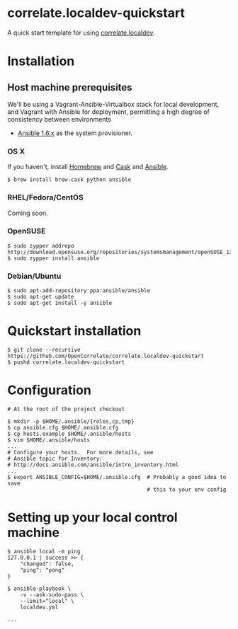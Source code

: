 # correlate.localdev-quickstart

A quick start template for using [correlate.localdev](https://github.com/OpenCorrelate/correlate.localdev).


# Installation

## Host machine prerequisites

We'll be using a Vagrant-Ansible-Virtualbox stack for local development, and Vagrant with Ansible for deployment, permitting a high degree of consistency between environments

* [Ansible 1.6.x](https://github.com/ansible/ansible) as the system provisioner. 

### OS X

If you haven't, install [Homebrew](http://brew.sh/) and [Cask](http://caskroom.io/) and [Ansible](http://www.ansible.com/).   

```
$ brew install brew-cask python ansible
```

### RHEL/Fedora/CentOS

Coming soon.

### OpenSUSE

```
$ sudo zypper addrepo http://download.opensuse.org/repositories/systemsmanagement/openSUSE_13.2/systemsmanagement.repo
$ sudo zypper install ansible
```

### Debian/Ubuntu

```
$ sudo apt-add-repository ppa:ansible/ansible
$ sudo apt-get update
$ sudo apt-get install -y ansible
```


# Quickstart installation

```
$ git clone --recursive https://github.com/OpenCorrelate/correlate.localdev-quickstart
$ pushd correlate.localdev-quickstart
```


# Configuration

```
# At the root of the project checkout

$ mkdir -p $HOME/.ansible/{roles,cp,tmp}
$ cp ansible.cfg $HOME/.ansible.cfg
$ cp hosts.example $HOME/.ansible/hosts
$ vim $HOME/.ansible/hosts
...
# Configure your hosts.  For more details, see
# Ansible topic for Inventory:
# http://docs.ansible.com/ansible/intro_inventory.html
...
$ export ANSIBLE_CONFIG=$HOME/.ansible.cfg  # Probably a good idea to save
                                            # this to your env config

```

# Setting up your local control machine

```
$ ansible local -m ping 
127.0.0.1 | success >> {
    "changed": false,
    "ping": "pong"
}

$ ansible-playbook \
    -v --ask-sudo-pass \
    --limit="local" \
    localdev.yml

...


